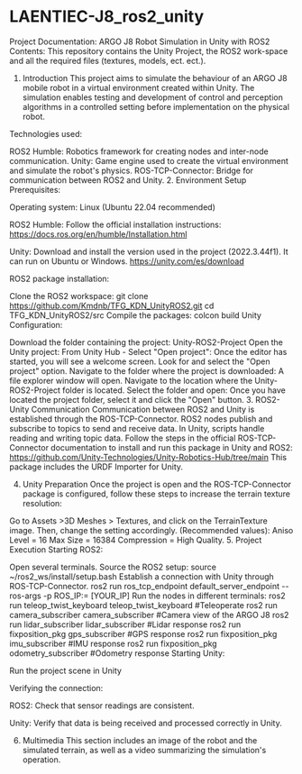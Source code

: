 # LAENTIEC-J8_ros2_unity
Project Documentation: ARGO J8 Robot Simulation in Unity with ROS2
Contents:
This repository contains the Unity Project, the ROS2 work-space and all the required files (textures, models, ect. ect.).

1. Introduction
This project aims to simulate the behaviour of an ARGO J8 mobile robot in a virtual environment created within Unity. The simulation enables testing and development of control and perception algorithms in a controlled setting before implementation on the physical robot.

Technologies used:

ROS2 Humble: Robotics framework for creating nodes and inter-node communication.
Unity: Game engine used to create the virtual environment and simulate the robot's physics.
ROS-TCP-Connector: Bridge for communication between ROS2 and Unity.
2. Environment Setup
Prerequisites:

Operating system: Linux (Ubuntu 22.04 recommended)

ROS2 Humble: Follow the official installation instructions: https://docs.ros.org/en/humble/Installation.html

Unity: Download and install the version used in the project (2022.3.44f1). It can run on Ubuntu or Windows. https://unity.com/es/download

ROS2 package installation:

Clone the ROS2 workspace:
git clone https://github.com/Kmdnb/TFG_KDN_UnityROS2.git
cd TFG_KDN_UnityROS2/src 
Compile the packages:
colcon build
Unity Configuration:

Download the folder containing the project: Unity-ROS2-Project
Open the Unity project:
From Unity Hub - Select "Open project": Once the editor has started, you will see a welcome screen. Look for and select the "Open project" option.
Navigate to the folder where the project is downloaded: A file explorer window will open. Navigate to the location where the Unity-ROS2-Project folder is located.
Select the folder and open: Once you have located the project folder, select it and click the "Open" button.
3. ROS2-Unity Communication
Communication between ROS2 and Unity is established through the ROS-TCP-Connector. ROS2 nodes publish and subscribe to topics to send and receive data. In Unity, scripts handle reading and writing topic data. Follow the steps in the official ROS-TCP-Connector documentation to install and run this package in Unity and ROS2: https://github.com/Unity-Technologies/Unity-Robotics-Hub/tree/main This package includes the URDF Importer for Unity.  

4. Unity Preparation
Once the project is open and the ROS-TCP-Connector package is configured, follow these steps to increase the terrain texture resolution:

Go to Assets >3D Meshes > Textures, and click on the TerrainTexture image.
Then, change the setting accordingly.
(Recommended values):
Aniso Level = 16
Max Size = 16384
Compression = High Quality.
5. Project Execution
Starting ROS2:

Open several terminals.
Source the ROS2 setup:
source ~/ros2_ws/install/setup.bash
Establish a connection with Unity through ROS-TCP-Connector.
ros2 run ros_tcp_endpoint default_server_endpoint --ros-args -p ROS_IP:= [YOUR_IP]
Run the nodes in different terminals:
ros2 run teleop_twist_keyboard teleop_twist_keyboard #Teleoperate
ros2 run camera_subscriber camera_subscriber #Camera view of the ARGO J8
ros2 run lidar_subscriber lidar_subscriber #Lidar response
ros2 run fixposition_pkg gps_subscriber #GPS response
ros2 run fixposition_pkg imu_subscriber #IMU response
ros2 run fixposition_pkg odometry_subscriber #Odometry response
Starting Unity:

Run the project scene in Unity

Verifying the connection:

ROS2: Check that sensor readings are consistent.

Unity: Verify that data is being received and processed correctly in Unity.

6. Multimedia
This section includes an image of the robot and the simulated terrain, as well as a video summarizing the simulation's operation.
